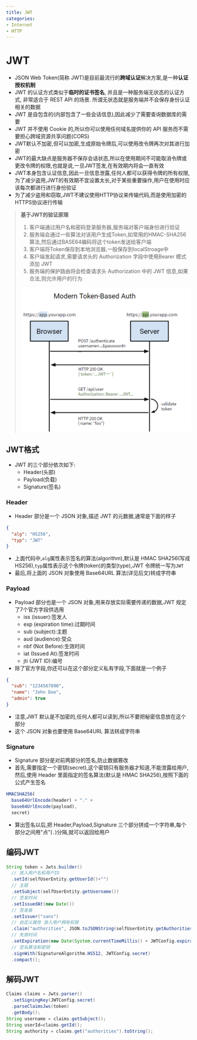 ```yaml
---
title: JWT
categories:
- Internet
- HTTP
---
```

# JWT

- JSON Web Token(简称 JWT)是目前最流行的**跨域认证**解决方案,是一种**认证授权机制**
- JWT 的认证方式类似于**临时的证书签名**, 并且是一种服务端无状态的认证方式, 非常适合于 REST API 的场景. 所谓无状态就是服务端并不会保存身份认证相关的数据
- JWT 是自包含的(内部包含了一些会话信息),因此减少了需要查询数据库的需要
-  JWT 并不使用 Cookie 的,所以你可以使用任何域名提供你的 API 服务而不需要担心跨域资源共享问题(CORS)
-  JWT默认不加密,但可以加密,生成原始令牌后,可以使用改令牌再次对其进行加密
-  JWT的最大缺点是服务器不保存会话状态,所以在使用期间不可能取消令牌或更改令牌的权限,也就是说,一旦JWT签发,在有效期内将会一直有效
-  JWT本身包含认证信息,因此一旦信息泄露,任何人都可以获得令牌的所有权限,为了减少盗用,JWT的有效期不宜设置太长,对于某些重要操作,用户在使用时应该每次都进行进行身份验证
-  为了减少盗用和窃取,JWT不建议使用HTTP协议来传输代码,而是使用加密的HTTPS协议进行传输

> **基于JWT的验证原理**
>
> 1. 客户端通过用户名和密码登录服务器,服务端对客户端身份进行验证
> 2. 服务端会通过一些算法对该用户生成Token,如常用的HMAC-SHA256算法,然后通过BASE64编码将这个token发送给客户端
> 3. 客户端将Token保存到本地浏览器,一般保存到localStroage中
> 4. 客户端发起请求,需要请求头的 Authorization 字段中使用Bearer 模式添加 JWT
> 5. 服务端的保护路由将会检查请求头 Authorization 中的 JWT 信息,如果合法,则允许用户的行为
>
> <img src="https://raw.githubusercontent.com/LuShan123888/Files/main/Pictures/2021-03-05-1010726-20191103045557729-778248059.png" alt="img" style="zoom:50%;" />　　

## JWT格式

- JWT 的三个部分依次如下:
  - Header(头部)
  - Payload(负载)
  - Signature(签名)

### Header

- Header 部分是一个 JSON 对象,描述 JWT 的元数据,通常是下面的样子

```json
{
  "alg": "HS256",
  "typ": "JWT"
}
```

- 上面代码中,`alg`属性表示签名的算法(algorithm),默认是 HMAC SHA256(写成 HS256),`typ`属性表示这个令牌(token)的类型(type),JWT 令牌统一写为`JWT`
- 最后,将上面的 JSON 对象使用 Base64URL 算法(详见后文)转成字符串

### Payload

- Payload 部分也是一个 JSON 对象,用来存放实际需要传递的数据,JWT 规定了7个官方字段供选用
  - iss (issuer):签发人
  - exp (expiration time):过期时间
  - sub (subject):主题
  - aud (audience):受众
  - nbf (Not Before):生效时间
  - iat (Issued At):签发时间
  - jti (JWT ID):编号
- 除了官方字段,你还可以在这个部分定义私有字段,下面就是一个例子

```json
{
  "sub": "1234567890",
  "name": "John Doe",
  "admin": true
}
```

- 注意,JWT 默认是不加密的,任何人都可以读到,所以不要把秘密信息放在这个部分
- 这个 JSON 对象也要使用 Base64URL 算法转成字符串

### Signature

- Signature 部分是对前两部分的签名,防止数据篡改
- 首先,需要指定一个密钥(secret),这个密钥只有服务器才知道,不能泄露给用户,然后,使用 Header 里面指定的签名算法(默认是 HMAC SHA256),按照下面的公式产生签名

```javascript
HMACSHA256(
  base64UrlEncode(header) + "." +
  base64UrlEncode(payload),
  secret)
```

- 算出签名以后,把 Header,Payload,Signature 三个部分拼成一个字符串,每个部分之间用"点"(`.`)分隔,就可以返回给用户

## 编码JWT

```java
String token = Jwts.builder()
  // 放入用户名和用户ID
  .setId(selfUserEntity.getUserId()+"")
  // 主题
  .setSubject(selfUserEntity.getUsername())
  // 签发时间
  .setIssuedAt(new Date())
  // 签发者
  .setIssuer("sans")
  // 自定义属性 放入用户拥有权限
  .claim("authorities", JSON.toJSONString(selfUserEntity.getAuthorities()))
  // 失效时间
  .setExpiration(new Date(System.currentTimeMillis() + JWTConfig.expiration))
  // 签名算法和密钥
  .signWith(SignatureAlgorithm.HS512, JWTConfig.secret)
  .compact();
```

## 解码JWT

```java
Claims claims = Jwts.parser()
  .setSigningKey(JWTConfig.secret)
  .parseClaimsJws(token)
  .getBody();
String username = claims.getSubject();
String userId=claims.getId();
String authority = claims.get("authorities").toString();
```

